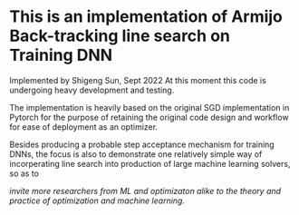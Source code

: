 # This is an implementation of Armijo Back-tracking line search on Training DNN
Implemented by Shigeng Sun, Sept 2022
At this moment this code is undergoing heavy development and testing. 

The implementation is heavily based on the original SGD implementation in Pytorch for the purpose of retaining the original code design and workflow for ease of deployment as an optimizer.

Besides producing a probable step acceptance mechanism for training DNNs, the focus is also to demonstrate one relatively simple way of incorperating line search into production of large machine learning solvers, so as to 


*invite more researchers from ML and optimizaton alike to the theory and practice of optimization and machine learning.*